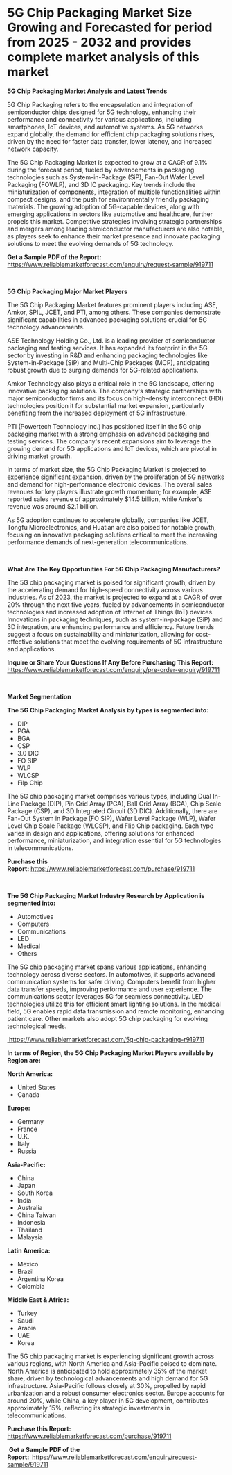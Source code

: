 <p><h1>5G Chip Packaging Market Size Growing and Forecasted for period from 2025 - 2032 and provides complete market analysis of this market</h1></p><p><strong>5G Chip Packaging Market Analysis and Latest Trends</strong></p>
<p><p>5G Chip Packaging refers to the encapsulation and integration of semiconductor chips designed for 5G technology, enhancing their performance and connectivity for various applications, including smartphones, IoT devices, and automotive systems. As 5G networks expand globally, the demand for efficient chip packaging solutions rises, driven by the need for faster data transfer, lower latency, and increased network capacity.</p><p>The 5G Chip Packaging Market is expected to grow at a CAGR of 9.1% during the forecast period, fueled by advancements in packaging technologies such as System-in-Package (SiP), Fan-Out Wafer Level Packaging (FOWLP), and 3D IC packaging. Key trends include the miniaturization of components, integration of multiple functionalities within compact designs, and the push for environmentally friendly packaging materials. The growing adoption of 5G-capable devices, along with emerging applications in sectors like automotive and healthcare, further propels this market. Competitive strategies involving strategic partnerships and mergers among leading semiconductor manufacturers are also notable, as players seek to enhance their market presence and innovate packaging solutions to meet the evolving demands of 5G technology.</p></p>
<p><strong>Get a Sample PDF of the Report:&nbsp;</strong> <a href="https://www.reliablemarketforecast.com/enquiry/request-sample/919711?utm_campaign=2796&utm_medium=2&utm_source=Github&utm_content=ia&utm_term=18042025&utm_id=5g-chip-packaging">https://www.reliablemarketforecast.com/enquiry/request-sample/919711</a></p>
<p>&nbsp;</p>
<p><strong>5G Chip Packaging Major Market Players</strong></p>
<p><p>The 5G Chip Packaging Market features prominent players including ASE, Amkor, SPIL, JCET, and PTI, among others. These companies demonstrate significant capabilities in advanced packaging solutions crucial for 5G technology advancements.</p><p>ASE Technology Holding Co., Ltd. is a leading provider of semiconductor packaging and testing services. It has expanded its footprint in the 5G sector by investing in R&D and enhancing packaging technologies like System-in-Package (SiP) and Multi-Chip Packages (MCP), anticipating robust growth due to surging demands for 5G-related applications.</p><p>Amkor Technology also plays a critical role in the 5G landscape, offering innovative packaging solutions. The company's strategic partnerships with major semiconductor firms and its focus on high-density interconnect (HDI) technologies position it for substantial market expansion, particularly benefiting from the increased deployment of 5G infrastructure.</p><p>PTI (Powertech Technology Inc.) has positioned itself in the 5G chip packaging market with a strong emphasis on advanced packaging and testing services. The company's recent expansions aim to leverage the growing demand for 5G applications and IoT devices, which are pivotal in driving market growth.</p><p>In terms of market size, the 5G Chip Packaging Market is projected to experience significant expansion, driven by the proliferation of 5G networks and demand for high-performance electronic devices. The overall sales revenues for key players illustrate growth momentum; for example, ASE reported sales revenue of approximately $14.5 billion, while Amkor's revenue was around $2.1 billion. </p><p>As 5G adoption continues to accelerate globally, companies like JCET, Tongfu Microelectronics, and Huatian are also poised for notable growth, focusing on innovative packaging solutions critical to meet the increasing performance demands of next-generation telecommunications.</p></p>
<p>&nbsp;</p>
<p><strong>What Are The Key Opportunities For 5G Chip Packaging Manufacturers?</strong></p>
<p><p>The 5G chip packaging market is poised for significant growth, driven by the accelerating demand for high-speed connectivity across various industries. As of 2023, the market is projected to expand at a CAGR of over 20% through the next five years, fueled by advancements in semiconductor technologies and increased adoption of Internet of Things (IoT) devices. Innovations in packaging techniques, such as system-in-package (SiP) and 3D integration, are enhancing performance and efficiency. Future trends suggest a focus on sustainability and miniaturization, allowing for cost-effective solutions that meet the evolving requirements of 5G infrastructure and applications.</p></p>
<p><strong>Inquire or Share Your Questions If Any Before Purchasing This Report:</strong> <a href="https://www.reliablemarketforecast.com/enquiry/pre-order-enquiry/919711?utm_campaign=2796&utm_medium=2&utm_source=Github&utm_content=ia&utm_term=18042025&utm_id=5g-chip-packaging">https://www.reliablemarketforecast.com/enquiry/pre-order-enquiry/919711</a></p>
<p>&nbsp;</p>
<p><strong>Market Segmentation</strong></p>
<p><strong>The 5G Chip Packaging Market Analysis by types is segmented into:</strong></p>
<p><ul><li>DIP</li><li>PGA</li><li>BGA</li><li>CSP</li><li>3.0 DIC</li><li>FO SIP</li><li>WLP</li><li>WLCSP</li><li>Filp Chip</li></ul></p>
<p><p>The 5G chip packaging market comprises various types, including Dual In-Line Package (DIP), Pin Grid Array (PGA), Ball Grid Array (BGA), Chip Scale Package (CSP), and 3D Integrated Circuit (3D DIC). Additionally, there are Fan-Out System in Package (FO SIP), Wafer Level Package (WLP), Wafer Level Chip Scale Package (WLCSP), and Flip Chip packaging. Each type varies in design and applications, offering solutions for enhanced performance, miniaturization, and integration essential for 5G technologies in telecommunications.</p></p>
<p><strong>Purchase this Report:&nbsp;</strong><a href="https://www.reliablemarketforecast.com/purchase/919711?utm_campaign=2796&utm_medium=2&utm_source=Github&utm_content=ia&utm_term=18042025&utm_id=5g-chip-packaging">https://www.reliablemarketforecast.com/purchase/919711</a></p>
<p>&nbsp;</p>
<p><strong>The 5G Chip Packaging Market Industry Research by Application is segmented into:</strong></p>
<p><ul><li>Automotives</li><li>Computers</li><li>Communications</li><li>LED</li><li>Medical</li><li>Others</li></ul></p>
<p><p>The 5G chip packaging market spans various applications, enhancing technology across diverse sectors. In automotives, it supports advanced communication systems for safer driving. Computers benefit from higher data transfer speeds, improving performance and user experience. The communications sector leverages 5G for seamless connectivity. LED technologies utilize this for efficient smart lighting solutions. In the medical field, 5G enables rapid data transmission and remote monitoring, enhancing patient care. Other markets also adopt 5G chip packaging for evolving technological needs.</p></p>
<p><a href="https://www.reliablemarketforecast.com/5g-chip-packaging-r919711?utm_campaign=2796&utm_medium=2&utm_source=Github&utm_content=ia&utm_term=18042025&utm_id=5g-chip-packaging">&nbsp;https://www.reliablemarketforecast.com/5g-chip-packaging-r919711</a></p>
<p><strong>In terms of Region, the 5G Chip Packaging Market Players available by Region are:</strong></p>
<p>
    <p> <strong> North America: </strong>
        <ul>
            <li>United States</li>
            <li>Canada</li>
        </ul>
        </p> 
    <p> <strong> Europe: </strong>
        <ul>
            <li>Germany</li>
            <li>France</li>
            <li>U.K.</li>
            <li>Italy</li>
            <li>Russia</li>
        </ul>
        </p> 
    <p> <strong> Asia-Pacific: </strong>
        <ul>
            <li>China</li>
            <li>Japan</li>
            <li>South Korea</li>
            <li>India</li>
            <li>Australia</li>
            <li>China Taiwan</li>
            <li>Indonesia</li>
            <li>Thailand</li>
            <li>Malaysia</li>
        </ul>
        </p> 
    <p> <strong> Latin America: </strong>
        <ul>
            <li>Mexico</li>
            <li>Brazil</li>
            <li>Argentina Korea</li>
            <li>Colombia</li>
        </ul>
        </p> 
    <p> <strong> Middle East & Africa: </strong>
        <ul>
            <li>Turkey</li>
            <li>Saudi</li>
            <li>Arabia</li>
            <li>UAE</li>
            <li>Korea</li>
        </ul>
    </p>
    </p>
<p><p>The 5G chip packaging market is experiencing significant growth across various regions, with North America and Asia-Pacific poised to dominate. North America is anticipated to hold approximately 35% of the market share, driven by technological advancements and high demand for 5G infrastructure. Asia-Pacific follows closely at 30%, propelled by rapid urbanization and a robust consumer electronics sector. Europe accounts for around 20%, while China, a key player in 5G development, contributes approximately 15%, reflecting its strategic investments in telecommunications.</p></p>
<p><strong>Purchase this Report: </strong><a href="https://www.reliablemarketforecast.com/purchase/919711?utm_campaign=2796&utm_medium=2&utm_source=Github&utm_content=ia&utm_term=18042025&utm_id=5g-chip-packaging">https://www.reliablemarketforecast.com/purchase/919711</a></p>
<p>&nbsp;<strong>Get a Sample PDF of the Report:&nbsp;&nbsp;</strong><a href="https://www.reliablemarketforecast.com/enquiry/request-sample/919711?utm_campaign=2796&utm_medium=2&utm_source=Github&utm_content=ia&utm_term=18042025&utm_id=5g-chip-packaging">https://www.reliablemarketforecast.com/enquiry/request-sample/919711</a></p>
<p><strong></strong></p>
<p><p></p><p></p><p></p></p>